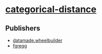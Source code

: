 # [categorical-distance](https://pypi.org/project/categorical-distance)



## Publishers
- [datamade.wheelbuilder](https://pypi.org/user/datamade.wheelbuilder)
- [fgregg](https://pypi.org/user/fgregg)

